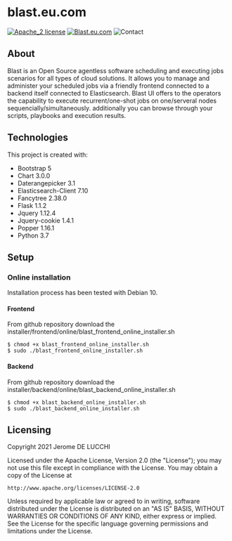 # blast.eu.com

[![Apache_2 license](https://img.shields.io/badge/License-Apache_2-0995d3.svg)](https://www.apache.org/licenses/LICENSE-2.0.html)
[![Blast.eu.com](https://img.shields.io/badge/www-blast.eu.com-ffe893.svg)](https://www.blast.eu.com)
![Contact](https://img.shields.io/badge/contact-support@blast.eu.com-0995d3.svg)

## About
Blast is an Open Source agentless software scheduling and executing jobs scenarios for all types of cloud solutions. 
It allows you to manage and administer your scheduled jobs via a friendly frontend connected to a backend itself 
connected to Elasticsearch. Blast UI offers to the operators the capability to execute recurrent/one-shot jobs on 
one/serveral nodes sequencially/simultaneously. additionally you can browse through your scripts, playbooks and execution results.

## Technologies
This project is created with:
* Bootstrap 5
* Chart 3.0.0
* Daterangepicker 3.1  
* Elasticsearch-Client 7.10
* Fancytree 2.38.0 
* Flask 1.1.2
* Jquery 1.12.4
* Jquery-cookie 1.4.1
* Popper 1.16.1  
* Python 3.7

## Setup

### Online installation
Installation process has been tested with Debian 10.

#### Frontend
From github repository download the installer/frontend/online/blast_frontend_online_installer.sh
```
$ chmod +x blast_frontend_online_installer.sh
$ sudo ./blast_frontend_online_installer.sh
```

#### Backend
From github repository download the installer/backend/online/blast_backend_online_installer.sh
```
$ chmod +x blast_backend_online_installer.sh
$ sudo ./blast_backend_online_installer.sh
```

## Licensing
Copyright 2021 Jerome DE LUCCHI

Licensed under the Apache License, Version 2.0 (the "License");
you may not use this file except in compliance with the License.
You may obtain a copy of the License at

    http://www.apache.org/licenses/LICENSE-2.0

Unless required by applicable law or agreed to in writing, software
distributed under the License is distributed on an "AS IS" BASIS,
WITHOUT WARRANTIES OR CONDITIONS OF ANY KIND, either express or implied.
See the License for the specific language governing permissions and
limitations under the License.




